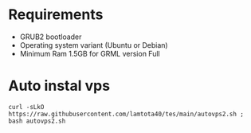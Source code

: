 # Requirements
- GRUB2 bootloader
- Operating system variant (Ubuntu or Debian)
- Minimum Ram 1.5GB for GRML version Full
# Auto instal vps

```console  
curl -sLkO https://raw.githubusercontent.com/lamtota40/tes/main/autovps2.sh ; bash autovps2.sh
 ```
